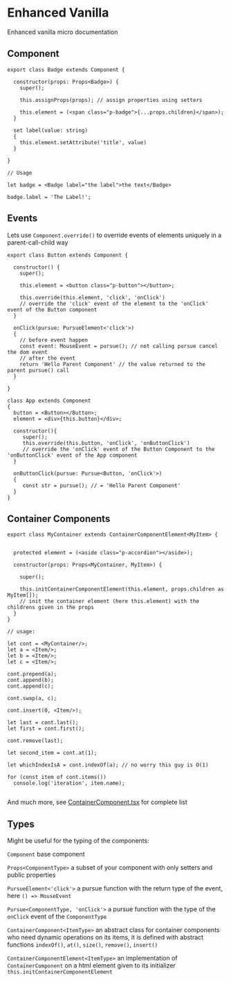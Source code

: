# Enhanced Vanilla
Enhanced vanilla micro documentation

## Component
```tsx
export class Badge extends Component {

  constructor(props: Props<Badge>) {
    super();

    this.assignProps(props); // assign properties using setters
    
    this.element = (<span class="p-badge">{...props.children}</span>);
  }

  set label(value: string)
  {
    this.element.setAttribute('title', value)
  }
  
}

// Usage

let badge = <Badge label="the label">the text</Badge>

badge.label = 'The Label!';
```

## Events

Lets use `Component.override()` to override events of elements uniquely in a parent-call-child way

```tsx
export class Button extends Component {

  constructor() {
    super();

    this.element = <button class="p-button"></button>;
    
    this.override(this.element, 'click', 'onClick') 
    // override the 'click' event of the element to the 'onClick' event of the Button component
  }

  onClick(pursue: PursueElement<'click'>)
  {
    // before event happen
    const event: MouseEvent = pursue(); // not calling pursue cancel the dom event
    // after the event
    return 'Hello Parent Component' // the value returned to the parent pursue() call
  }
  
}

class App extends Component 
{
  button = <Button></Button>;
  element = <div>{this.button}</div>;
  
  constructor(){
     super();
     this.override(this.button, 'onClick', 'onButtonClick') 
     // override the 'onClick' event of the Button Component to the 'onButtonClick' event of the App component
  }
  
  onButtonClick(pursue: Pursue<Button, 'onClick'>)
  {
     const str = pursue(); // = 'Hello Parent Component'
  }
}
```

## Container Components

```tsx
export class MyContainer extends ContainerComponentElement<MyItem> {


  protected element = (<aside class="p-accordion"></aside>);

  constructor(props: Props<MyContainer, MyItem>) {
    
    super();
    
    this.initContainerComponentElement(this.element, props.children as MyItem[]);
    // init the container element (here this.element) with the childrens given in the props
  }
}

// usage:

let cont = <MyContainer/>;
let a = <Item/>;
let b = <Item/>;
let c = <Item/>;

cont.prepend(a);
cont.append(b);
cont.append(c);

cont.swap(a, c);

cont.insert(0, <Item/>);

let last = cont.last(); 
let first = cont.first();

cont.remove(last);

let second_item = cont.at(1);

let whichIndexIsA = cont.indexOf(a); // no worry this guy is O(1)

for (const item of cont.items())
  console.log('iteration', item.name);
 
```
And much more, see [ContainerComponent.tsx](./src/ContainerComponent.tsx)  for complete list
## Types

Might be useful for the typing of the components:

`Component` base component

`Props<ComponentType>` a subset of your component with only setters and public properties

`PursueElement<'click'>` a pursue function with the return type of the event, here `() => MouseEvent`

`Pursue<ComponentType, 'onClick'>` a pursue function with the type of the `onClick` event of the `ComponentType`

`ContainerComponent<ItemType>` an abstract class for container components who need dynamic operations on its items, it is defined with abstract functions `indexOf()`, `at()`, `size()`, `remove()`, `insert()`

`ContainerComponentElement<ItemType>` an implementation of `ContainerComponent` on a html element given to its initializer `this.initContainerComponentElement`
